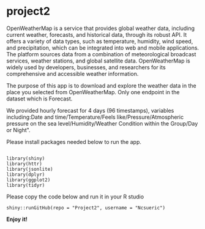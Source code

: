 # project2

OpenWeatherMap is a service that provides global weather data, including current weather, forecasts, and historical data, through its robust API. It offers a variety of data types, such as temperature, humidity, wind speed, and precipitation, which can be integrated into web and mobile applications. The platform sources data from a combination of meteorological broadcast services, weather stations, and global satellite data. OpenWeatherMap is widely used by developers, businesses, and researchers for its comprehensive and accessible weather information.

The purpose of this app is to download and explore the weather data in the place you selected from OpenWeatherMap. Only one endpoint in the dataset which is Forecast.

We provided hourly forecast for 4 days (96 timestamps), variables including:Date and time/Temperature/Feels like/Pressure/Atmospheric pressure on the sea level/Humidity/Weather Condition within the Group/Day or Night".

Please install packages needed below to run the app.

```{r}

library(shiny) 
library(httr) 
library(jsonlite) 
library(dplyr) 
library(ggplot2)
library(tidyr)

```

Please copy the code below and run it in your R studio

```{r}
shiny::runGitHub(repo = "Project2", username = "Ncsueric")
```

**Enjoy it!**
